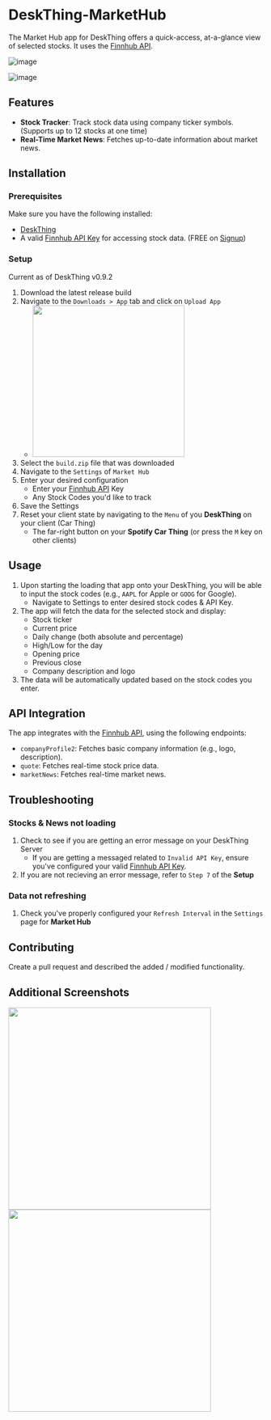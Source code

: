 # DeskThing-MarketHub

The Market Hub app for DeskThing offers a quick-access, at-a-glance view of selected stocks. It uses the [Finnhub API](https://finnhub.io).

![image](https://github.com/user-attachments/assets/cce90152-fc7c-41d8-9604-a33ebb831f97)

![image](https://github.com/user-attachments/assets/ea712b0d-7864-47fa-980f-e93436280c56)

## Features

- **Stock Tracker**: Track stock data using company ticker symbols. (Supports up to 12 stocks at one time)
- **Real-Time Market News**: Fetches up-to-date information about market news.

## Installation

### Prerequisites

Make sure you have the following installed:

- [DeskThing](https://deskthing.app/)
- A valid [Finnhub API Key](https://finnhub.io/docs/api) for accessing stock data. (FREE on [Signup](https://finnhub.io/dashboard))

### Setup

Current as of DeskThing v0.9.2

1. Download the latest release build
2. Navigate to the `Downloads > App` tab and click on `Upload App`
   - <img src="https://github.com/user-attachments/assets/7da9db21-64c5-4c55-898a-de97b9e6f1c1" height="300" />
3. Select the `build.zip` file that was downloaded
4. Navigate to the `Settings` of `Market Hub`
5. Enter your desired configuration
   - Enter your [Finnhub API](https://finnhub.io/dashboard) Key
   - Any Stock Codes you'd like to track
6. Save the Settings
7. Reset your client state by navigating to the `Menu` of you **DeskThing** on your client (Car Thing)
   - The far-right button on your **Spotify Car Thing** (or press the `M` key on other clients)

## Usage

1. Upon starting the loading that app onto your DeskThing, you will be able to input the stock codes (e.g., `AAPL` for Apple or `GOOG` for Google).
   - Navigate to Settings to enter desired stock codes & API Key.
2. The app will fetch the data for the selected stock and display:
   - Stock ticker
   - Current price
   - Daily change (both absolute and percentage)
   - High/Low for the day
   - Opening price
   - Previous close
   - Company description and logo
3. The data will be automatically updated based on the stock codes you enter.

## API Integration

The app integrates with the [Finnhub API](https://finnhub.io/docs/api), using the following endpoints:

- `companyProfile2`: Fetches basic company information (e.g., logo, description).
- `quote`: Fetches real-time stock price data.
- `marketNews`: Fetches real-time market news.

## Troubleshooting

### Stocks & News not loading

1. Check to see if you are getting an error message on your DeskThing Server
   - If you are getting a messaged related to `Invalid API Key`, ensure you've configured your valid [Finnhub API Key](https://finnhub.io/docs/api).
2. If you are not recieving an error message, refer to `Step 7` of the **Setup**

### Data not refreshing

1. Check you've properly configured your `Refresh Interval` in the `Settings` page for **Market Hub**

## Contributing

Create a pull request and described the added / modified functionality.

## Additional Screenshots
<img src="https://github.com/user-attachments/assets/0d4553fa-fe64-4495-aa73-e149feb084c0" height="400" />
<img src="https://github.com/user-attachments/assets/f08e0fd1-3b83-4370-926d-795daa384d37" height="400" />
